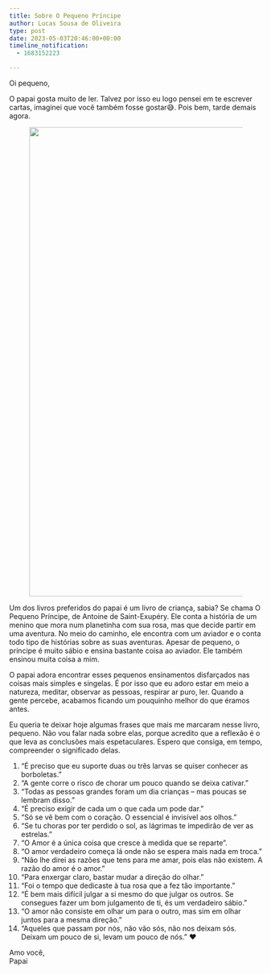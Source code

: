 ```yaml
---
title: Sobre O Pequeno Príncipe
author: Lucas Sousa de Oliveira
type: post
date: 2023-05-03T20:46:00+00:00
timeline_notification:
  - 1683152223

---
```

Oi pequeno,

O papai gosta muito de ler. Talvez por isso eu logo pensei em te escrever cartas, imaginei que você também fosse gostar😅. Pois bem, tarde demais agora.

<div class="wp-block-media-text is-stacked-on-mobile">
  <figure class="wp-block-media-text__media"><img decoding="async" loading="lazy" width="525" height="933" src="http://wp.docker.localhost:8000/wp-content/uploads/2023/05/image-12.png?w=525" alt="" class="wp-image-255 size-large" srcset="http://wp.docker.localhost:8000/wp-content/uploads/2023/05/image-12.png 525w, http://wp.docker.localhost:8000/wp-content/uploads/2023/05/image-12-169x300.png 169w" sizes="(max-width: 525px) 100vw, 525px" /></figure>

  <div class="wp-block-media-text__content">
    <p>
      Um dos livros preferidos do papai é um livro de criança, sabia? Se chama O Pequeno Príncipe, de Antoine de Saint-Exupéry. Ele conta a história de um menino que mora num planetinha com sua rosa, mas que decide partir em uma aventura. No meio do caminho, ele encontra com um aviador e o conta todo tipo de histórias sobre as suas aventuras. Apesar de pequeno, o príncipe é muito sábio e ensina bastante coisa ao aviador. Ele também ensinou muita coisa a mim.
    </p>
  </div>
</div>

O papai adora encontrar esses pequenos ensinamentos disfarçados nas coisas mais simples e singelas. É por isso que eu adoro estar em meio a natureza, meditar, observar as pessoas, respirar ar puro, ler. Quando a gente percebe, acabamos ficando um pouquinho melhor do que éramos antes.

Eu queria te deixar hoje algumas frases que mais me marcaram nesse livro, pequeno. Não vou falar nada sobre elas, porque acredito que a reflexão é o que leva as conclusões mais espetaculares. Espero que consiga, em tempo, compreender o significado delas.

  1. “É preciso que eu suporte duas ou três larvas se quiser conhecer as borboletas.”
  2. “A gente corre o risco de chorar um pouco quando se deixa cativar.”
  3. “Todas as pessoas grandes foram um dia crianças – mas poucas se lembram disso.”
  4. “É preciso exigir de cada um o que cada um pode dar.”
  5. “Só se vê bem com o coração.&nbsp;O essencial é invisível aos olhos.”
  6. “Se tu choras por ter perdido o sol, as lágrimas te impedirão de ver as estrelas.”
  7. “O Amor é a única coisa que cresce à medida que se reparte”.
  8. “O amor verdadeiro começa lá onde não se espera mais nada em troca.”
  9. “Não lhe direi as razões que tens para me amar, pois elas não existem. A razão do amor é o amor.”
 10. “Para enxergar claro, bastar mudar a direção do olhar.”
 11. “Foi o tempo que dedicaste à tua rosa que a fez tão importante.”
 12. “É bem mais difícil julgar a si mesmo do que julgar os outros. Se consegues fazer um bom julgamento de ti, és um verdadeiro sábio.”
 13. “O amor não consiste em olhar um para o outro, mas sim em olhar juntos para a mesma direção.”
 14. “Aqueles que passam por nós, não vão sós, não nos deixam sós. Deixam um pouco de si, levam um pouco de nós.” ❤️

<p class="has-text-align-right">
  Amo você,<br />Papai
</p>